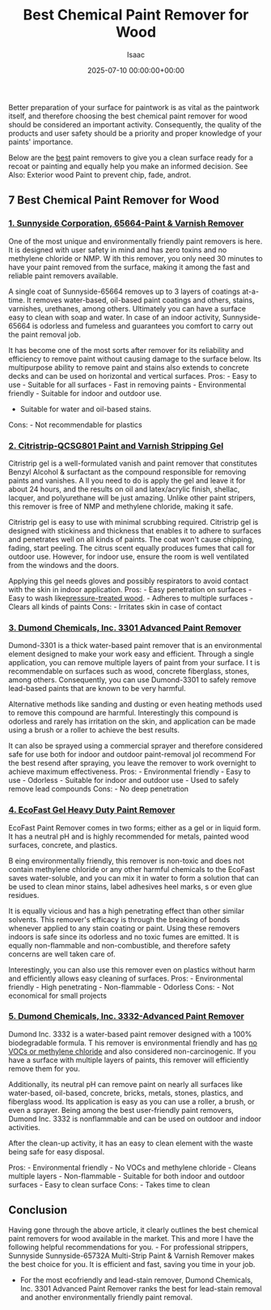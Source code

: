 ﻿---
title: Best Chemical Paint Remover for Wood
description: Better preparation of your surface for paintwork is as vital as the paintwork itself, and therefore choosing the best chemical paint remover for wood should...
slug: /best-chemical-paint-remover-for-wood/
date: 2025-07-10 00:00:00+00:00
lastmod: 2025-07-10 00:00:00+03:00
author: Isaac
categories:
- Paint
- Product Reviews
tags:
- paint
- best
- chemical
layout: post
---

Better preparation of your surface for paintwork is as vital as the paintwork itself, and therefore choosing the best chemical paint remover for wood should be considered an important activity. Consequently, the quality of the products and user safety should be a priority and proper knowledge of your paints' importance.

Below are the [best](https://pestpolicy.com/best-acrylic-paint-for-pouring/) paint removers to give you a clean surface ready for a recoat or painting and equally help you make an informed decision. See Also: Exterior wood Paint to prevent chip, fade, androt.

##  7 Best Chemical Paint Remover for Wood

###  [1. Sunnyside Corporation, 65664-Paint & Varnish Remover](https://www.amazon.com/dp/B000TUHPAY/?tag=p-policy-20)

One of the most unique and environmentally friendly paint removers is here. It is designed with user safety in mind and has zero toxins and no methylene chloride or NMP. W ith this remover, you only need 30 minutes to have your paint removed from the surface, making it among the fast and reliable paint removers available.

A single coat of Sunnyside-65664 removes up to 3 layers of coatings at-a-time. It removes water-based, oil-based paint coatings and others, stains, varnishes, urethanes, among others. Ultimately you can have a surface easy to clean with soap and water. In case of an indoor activity, Sunnyside-65664 is odorless and fumeless and guarantees you comfort to carry out the paint removal job.

It has become one of the most sorts after remover for its reliability and efficiency to remove paint without causing damage to the surface below. Its multipurpose ability to remove paint and stains also extends to concrete decks and can be used on horizontal and vertical surfaces. Pros: - Easy to use - Suitable for all surfaces - Fast in removing paints - Environmental friendly - Suitable for indoor and outdoor use.

- Suitable for water and oil-based stains.

Cons: - Not recommendable for plastics

###  [2. Citristrip-QCSG801 Paint and Varnish Stripping Gel](https://www.amazon.com/dp/B07LF8T6PM/?tag=p-policy-20)

Citristrip gel is a well-formulated vanish and paint remover that constitutes Benzyl Alcohol & surfactant as the compound responsible for removing paints and vanishes. A ll you need to do is apply the gel and leave it for about 24 hours, and the results on oil and latex/acrylic finish, shellac, lacquer, and polyurethane will be just amazing. Unlike other paint stripers, this remover is free of NMP and methylene chloride, making it safe.

Citristrip gel is easy to use with minimal scrubbing required. Citristrip gel is designed with stickiness and thickness that enables it to adhere to surfaces and penetrates well on all kinds of paints. The coat won't cause chipping, fading, start peeling. The citrus scent equally produces fumes that call for outdoor use. However, for indoor use, ensure the room is well ventilated from the windows and the doors.

Applying this gel needs gloves and possibly respirators to avoid contact with the skin in indoor application. Pros: - Easy penetration on surfaces - Easy to wash like[pressure-treated wood](https://pestpolicy.com/best-deck-sealer-for-pressure-treated-wood/). - Adheres to multiple surfaces - Clears all kinds of paints Cons: - Irritates skin in case of contact

###  [3. Dumond Chemicals, Inc. 3301 Advanced Paint Remover](https://www.amazon.com/dp/B08HQD44DH/?tag=p-policy-20)

Dumond-3301 is a thick water-based paint remover that is an environmental element designed to make your work easy and efficient. Through a single application, you can remove multiple layers of paint from your surface. I t is recommendable on surfaces such as wood, concrete fiberglass, stones, among others. Consequently, you can use Dumond-3301 to safely remove lead-based paints that are known to be very harmful.

Alternative methods like sanding and dusting or even heating methods used to remove this compound are harmful. Interestingly this compound is odorless and rarely has irritation on the skin, and application can be made using a brush or a roller to achieve the best results.

It can also be sprayed using a commercial sprayer and therefore considered safe for use both for indoor and outdoor paint-removal joI recommend For the best resend after spraying, you leave the remover to work overnight to achieve maximum effectiveness. Pros: - Environmental friendly - Easy to use - Odorless - Suitable for indoor and outdoor use - Used to safely remove lead compounds Cons: - No deep penetration

###  [4. EcoFast Gel Heavy Duty Paint Remover](https://www.amazon.com/dp/B00KY3053A/?tag=p-policy-20)

EcoFast Paint Remover comes in two forms; either as a gel or in liquid form. It has a neutral pH and is highly recommended for metals, painted wood surfaces, concrete, and plastics.

B eing environmentally friendly, this remover is non-toxic and does not contain methylene chloride or any other harmful chemicals to the EcoFast saves water-soluble, and you can mix it in water to form a solution that can be used to clean minor stains, label adhesives heel marks, s or even glue residues.

It is equally vicious and has a high penetrating effect than other similar solvents. This remover's efficacy is through the breaking of bonds whenever applied to any stain coating or paint. Using these removers indoors is safe since its odorless and no toxic fumes are emitted. It is equally non-flammable and non-combustible, and therefore safety concerns are well taken care of.

Interestingly, you can also use this remover even on plastics without harm and efficiently allows easy cleaning of surfaces. Pros: - Environmental friendly - High penetrating - Non-flammable - Odorless Cons: - Not economical for small projects

###  [5. Dumond Chemicals, Inc. 3332-Advanced Paint Remover](https://www.amazon.com/dp/B08M5JF9S8/?tag=p-policy-20)

Dumond Inc. 3332 is a water-based paint remover designed with a 100% biodegradable formula. T his remover is environmental friendly and has [no VOCs or methylene chloride](https://pestpolicy.com/best-baby-safe-paint-for-crib/) and also considered non-carcinogenic. If you have a surface with multiple layers of paints, this remover will efficiently remove them for you.

Additionally, its neutral pH can remove paint on nearly all surfaces like water-based, oil-based, concrete, bricks, metals, stones, plastics, and fiberglass wood. Its application is easy as you can use a roller, a brush, or even a sprayer. Being among the best user-friendly paint removers, Dumond Inc. 3332 is nonflammable and can be used on outdoor and indoor activities.

After the clean-up activity, it has an easy to clean element with the waste being safe for easy disposal.

Pros: - Environmental friendly - No VOCs and methylene chloride - Cleans multiple layers - Non-flammable - Suitable for both indoor and outdoor surfaces - Easy to clean surface Cons: - Takes time to clean

##  Conclusion

Having gone through the above article, it clearly outlines the best chemical paint removers for wood available in the market. This and more I have the following helpful recommendations for you. - For professional strippers, Sunnyside Sunnyside-65732A Multi-Strip Paint & Varnish Remover makes the best choice for you. It is efficient and fast, saving you time in your job.

- For the most ecofriendly and lead-stain remover, Dumond Chemicals, Inc. 3301 Advanced Paint Remover ranks the best for lead-stain removal and another environmentally friendly paint removal.

